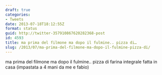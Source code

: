 ```yaml
---
draft: true
categories:
- Tweets
date: 2013-07-18T18:12:55Z
format: status
guid: http://twitter-357910867620282368-post
id: 4593
title: ma prima del filmone ma dopo il fulmine.. pizza di…
slug: /2013/07/ma-prima-del-filmone-ma-dopo-il-fulmine-pizza-di/
---
```


ma prima del filmone ma dopo il fulmine.. pizza di farina integrale fatta in casa (impastata a 4 mani da me e fabio)